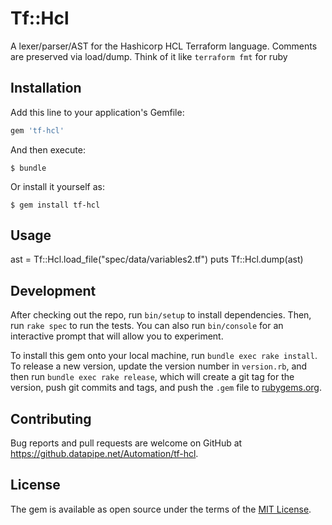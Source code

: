 # Tf::Hcl

A lexer/parser/AST for the Hashicorp HCL Terraform language.  Comments are preserved via load/dump.  Think of it like `terraform fmt` for ruby

## Installation

Add this line to your application's Gemfile:

```ruby
gem 'tf-hcl'
```

And then execute:

    $ bundle

Or install it yourself as:

    $ gem install tf-hcl 

## Usage

ast = Tf::Hcl.load_file("spec/data/variables2.tf")
puts Tf::Hcl.dump(ast)

## Development

After checking out the repo, run `bin/setup` to install dependencies. Then, run `rake spec` to run the tests. You can also run `bin/console` for an interactive prompt that will allow you to experiment.

To install this gem onto your local machine, run `bundle exec rake install`. To release a new version, update the version number in `version.rb`, and then run `bundle exec rake release`, which will create a git tag for the version, push git commits and tags, and push the `.gem` file to [rubygems.org](https://rubygems.org).

## Contributing

Bug reports and pull requests are welcome on GitHub at https://github.datapipe.net/Automation/tf-hcl.

## License

The gem is available as open source under the terms of the [MIT License](https://opensource.org/licenses/MIT).
